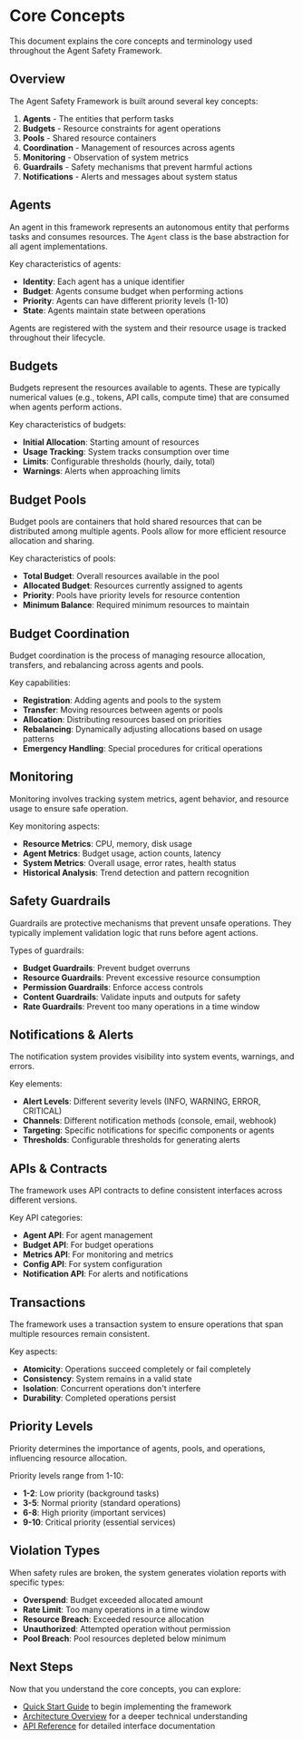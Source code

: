 # Core Concepts

This document explains the core concepts and terminology used throughout the Agent Safety Framework.

## Overview

The Agent Safety Framework is built around several key concepts:

1. **Agents** - The entities that perform tasks
2. **Budgets** - Resource constraints for agent operations
3. **Pools** - Shared resource containers
4. **Coordination** - Management of resources across agents
5. **Monitoring** - Observation of system metrics
6. **Guardrails** - Safety mechanisms that prevent harmful actions
7. **Notifications** - Alerts and messages about system status

## Agents

An agent in this framework represents an autonomous entity that performs tasks and consumes resources. The `Agent` class is the base abstraction for all agent implementations.

Key characteristics of agents:
- **Identity**: Each agent has a unique identifier
- **Budget**: Agents consume budget when performing actions
- **Priority**: Agents can have different priority levels (1-10)
- **State**: Agents maintain state between operations

Agents are registered with the system and their resource usage is tracked throughout their lifecycle.

## Budgets

Budgets represent the resources available to agents. These are typically numerical values (e.g., tokens, API calls, compute time) that are consumed when agents perform actions.

Key characteristics of budgets:
- **Initial Allocation**: Starting amount of resources
- **Usage Tracking**: System tracks consumption over time
- **Limits**: Configurable thresholds (hourly, daily, total)
- **Warnings**: Alerts when approaching limits

## Budget Pools

Budget pools are containers that hold shared resources that can be distributed among multiple agents. Pools allow for more efficient resource allocation and sharing.

Key characteristics of pools:
- **Total Budget**: Overall resources available in the pool
- **Allocated Budget**: Resources currently assigned to agents
- **Priority**: Pools have priority levels for resource contention
- **Minimum Balance**: Required minimum resources to maintain

## Budget Coordination

Budget coordination is the process of managing resource allocation, transfers, and rebalancing across agents and pools.

Key capabilities:
- **Registration**: Adding agents and pools to the system
- **Transfer**: Moving resources between agents or pools
- **Allocation**: Distributing resources based on priorities
- **Rebalancing**: Dynamically adjusting allocations based on usage patterns
- **Emergency Handling**: Special procedures for critical operations

## Monitoring

Monitoring involves tracking system metrics, agent behavior, and resource usage to ensure safe operation.

Key monitoring aspects:
- **Resource Metrics**: CPU, memory, disk usage
- **Agent Metrics**: Budget usage, action counts, latency
- **System Metrics**: Overall usage, error rates, health status
- **Historical Analysis**: Trend detection and pattern recognition

## Safety Guardrails

Guardrails are protective mechanisms that prevent unsafe operations. They typically implement validation logic that runs before agent actions.

Types of guardrails:
- **Budget Guardrails**: Prevent budget overruns
- **Resource Guardrails**: Prevent excessive resource consumption
- **Permission Guardrails**: Enforce access controls
- **Content Guardrails**: Validate inputs and outputs for safety
- **Rate Guardrails**: Prevent too many operations in a time window

## Notifications & Alerts

The notification system provides visibility into system events, warnings, and errors.

Key elements:
- **Alert Levels**: Different severity levels (INFO, WARNING, ERROR, CRITICAL)
- **Channels**: Different notification methods (console, email, webhook)
- **Targeting**: Specific notifications for specific components or agents
- **Thresholds**: Configurable thresholds for generating alerts

## APIs & Contracts

The framework uses API contracts to define consistent interfaces across different versions.

Key API categories:
- **Agent API**: For agent management
- **Budget API**: For budget operations
- **Metrics API**: For monitoring and metrics
- **Config API**: For system configuration
- **Notification API**: For alerts and notifications

## Transactions

The framework uses a transaction system to ensure operations that span multiple resources remain consistent.

Key aspects:
- **Atomicity**: Operations succeed completely or fail completely
- **Consistency**: System remains in a valid state
- **Isolation**: Concurrent operations don't interfere
- **Durability**: Completed operations persist

## Priority Levels

Priority determines the importance of agents, pools, and operations, influencing resource allocation.

Priority levels range from 1-10:
- **1-2**: Low priority (background tasks)
- **3-5**: Normal priority (standard operations)
- **6-8**: High priority (important services)
- **9-10**: Critical priority (essential services)

## Violation Types

When safety rules are broken, the system generates violation reports with specific types:

- **Overspend**: Budget exceeded allocated amount
- **Rate Limit**: Too many operations in a time window
- **Resource Breach**: Exceeded resource allocation
- **Unauthorized**: Attempted operation without permission
- **Pool Breach**: Pool resources depleted below minimum

## Next Steps

Now that you understand the core concepts, you can explore:
- [Quick Start Guide](quickstart.md) to begin implementing the framework
- [Architecture Overview](development/architecture.md) for a deeper technical understanding
- [API Reference](api/core.md) for detailed interface documentation
